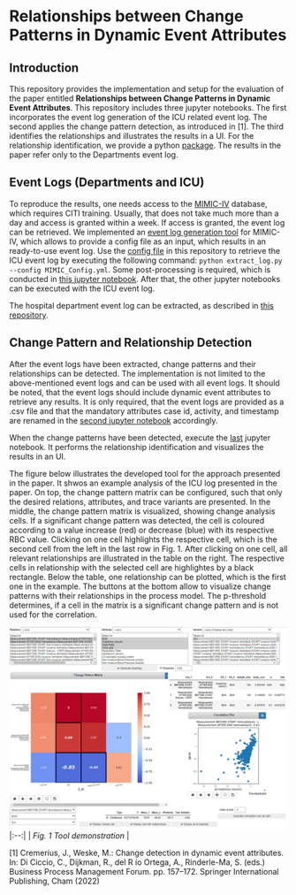 # Relationships between Change Patterns in Dynamic Event Attributes

## Introduction
This repository provides the implementation and setup for the evaluation of the paper entitled <b>Relationships between Change Patterns in Dynamic Event Attributes</b>. This repository includes three jupyter notebooks. The first incorporates the event log generation of the ICU related event log. The second applies the change pattern detection, as introduced in [1]. The third identifies the relationships and illustrates the results in a UI. For the relationship identification, we provide a python [package](https://github.com/bptlab/relationships-between-change-patterns/tree/main/package). The results in the paper refer only to the Departments event log.

## Event Logs (Departments and ICU) 

To reproduce the results, one needs access to the [MIMIC-IV](https://mimic.mit.edu/iv/) database, which requires CITI training. Usually, that does not take much more than a day and access is granted within a week. If access is granted, the event log can be retrieved. We implemented an [event log generation tool](https://github.com/bptlab/mimic-log-extraction/tree/main) for MIMIC-IV, which allows to provide a config file as an input, which results in an ready-to-use event log. Use the [config file](https://github.com/bptlab/relationships-between-change-patterns/blob/main/MIMIC_LOG_CONFIG.yml) in this repository to retrieve the ICU event log by executing the following command: ```python extract_log.py --config MIMIC_Config.yml```. Some post-processing is required, which is conducted in [this jupyter notebook](https://github.com/bptlab/relationships-between-change-patterns/blob/main/1_ICU_Log_Preparation.ipynb). After that, the other jupyter notebooks can be executed with the ICU event log.

The hospital department event log can be extracted, as described in [this repository](https://github.com/jcremerius/Change-Detection-in-Dynamic-Event-Attributes).



## Change Pattern and Relationship Detection

After the event logs have been extracted, change patterns and their relationships can be detected. The implementation is not limited to the above-mentioned event logs and can be used with all event logs. It should be noted, that the event logs should include dynamic event attributes to retrieve any results. It is only required, that the event logs are provided as a .csv file and that the mandatory attributes case id, activity, and timestamp are renamed in the [second jupyter notebook](https://github.com/bptlab/relationships-between-change-patterns/blob/main/2_Applying_Change_Detection.ipynb) accordingly. 

When the change patterns have been detected, execute the [last](https://github.com/bptlab/relationships-between-change-patterns/blob/main/3_UI.ipynb) jupyter notebook. It performs the relationship identification and visualizes the results in an UI.

The figure below illustrates the developed tool for the approach presented in the paper. It shwos an example analysis of the ICU log presented in the paper. On top, the change pattern matrix can be configured, such that only the desired relations, attributes, and trace variants are presented. In the middle, the change pattern matrix is visualized, showing change analysis cells. If a significant change pattern was detected, the cell is coloured according to a value increase (red) or decrease (blue) with its respective RBC value. Clicking on one cell highlights the respective cell, which is the second cell from the left in the last row in Fig. 1. After clicking on one cell, all relevant relationships are illustrated in the table on the right. The respective cells in relationship with the selected cell are highlightes by a black rectangle. Below the table, one relationship can be plotted, which is the first one in the example. The buttons at the bottom allow to visualize change patterns with their relationships in the process model. The p-threshold determines, if a cell in the matrix is a significant change pattern and is not used for the correlation. 

![alt text](https://github.com/bptlab/relationships-between-change-patterns/blob/main/Tool.PNG)
|:--:| 
| *Fig. 1 Tool demonstration* |


[1] Cremerius, J., Weske, M.: Change detection in dynamic event attributes. In: Di Ciccio, C., Dijkman, R., del R ́ıo Ortega, A., Rinderle-Ma, S. (eds.) Business Process Management Forum. pp. 157–172. Springer International Publishing, Cham (2022)
